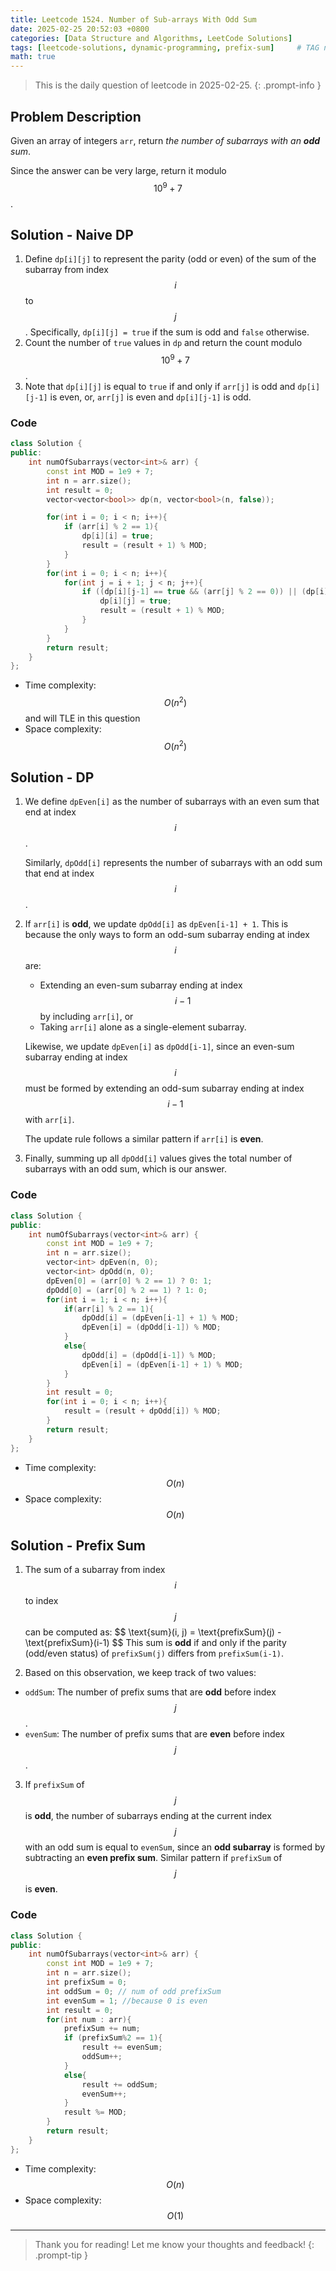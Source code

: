 ```yaml
---
title: Leetcode 1524. Number of Sub-arrays With Odd Sum
date: 2025-02-25 20:52:03 +0800
categories: [Data Structure and Algorithms, LeetCode Solutions]  
tags: [leetcode-solutions, dynamic-programming, prefix-sum]     # TAG names should always be lowercase
math: true
---
```


> This is the daily question of leetcode in 2025-02-25. 
{: .prompt-info }

## Problem Description

Given an array of integers `arr`, return *the number of subarrays with an **odd** sum*.

Since the answer can be very large, return it modulo $$10^9 + 7$$.



## Solution - Naive DP

1. Define `dp[i][j]` to represent the parity (odd or even) of the sum of the subarray from index $$i$$ to $$j$$. Specifically, `dp[i][j] = true` if the sum is odd and `false` otherwise.
2. Count the number of `true` values in `dp` and return the count modulo $$10^9+7$$.
3. Note that `dp[i][j]` is equal to `true` if and only if `arr[j]` is odd and `dp[i][j-1]` is even, or, `arr[j]` is even and `dp[i][j-1]` is odd.



### Code

```c++
class Solution {
public:
    int numOfSubarrays(vector<int>& arr) {
        const int MOD = 1e9 + 7;
        int n = arr.size();
        int result = 0;
        vector<vector<bool>> dp(n, vector<bool>(n, false));

        for(int i = 0; i < n; i++){
            if (arr[i] % 2 == 1){
                dp[i][i] = true;
                result = (result + 1) % MOD;
            }
        }
        for(int i = 0; i < n; i++){
            for(int j = i + 1; j < n; j++){
                if ((dp[i][j-1] == true && (arr[j] % 2 == 0)) || (dp[i][j-1] == false && (arr[j] % 2 == 1))){
                    dp[i][j] = true;
                    result = (result + 1) % MOD;
                }
            }
        }
        return result;
    }
};
```

- Time complexity: $$O(n^2)$$ and will TLE in this question
- Space complexity: $$O(n^2)$$



## Solution - DP

1. We define `dpEven[i]` as the number of subarrays with an even sum that end at index $$i$$.

   Similarly, `dpOdd[i]` represents the number of subarrays with an odd sum that end at index $$i$$.

2. If `arr[i]` is **odd**, we update `dpOdd[i]` as `dpEven[i-1] + 1`. This is because the only ways to form an odd-sum subarray ending at index $$i$$ are:

   - Extending an even-sum subarray ending at index $$i−1$$ by including `arr[i]`, or
   - Taking `arr[i]` alone as a single-element subarray.

   Likewise, we update `dpEven[i]` as `dpOdd[i-1]`, since an even-sum subarray ending at index $$i$$ must be formed by extending an odd-sum subarray ending at index $$i−1$$ with `arr[i]`.

   The update rule follows a similar pattern if `arr[i]` is **even**.

3. Finally, summing up all `dpOdd[i]` values gives the total number of subarrays with an odd sum, which is our answer.



### Code

```c++
class Solution {
public:
    int numOfSubarrays(vector<int>& arr) {
        const int MOD = 1e9 + 7;
        int n = arr.size();
        vector<int> dpEven(n, 0);
        vector<int> dpOdd(n, 0);
        dpEven[0] = (arr[0] % 2 == 1) ? 0: 1;
        dpOdd[0] = (arr[0] % 2 == 1) ? 1: 0;
        for(int i = 1; i < n; i++){
            if(arr[i] % 2 == 1){
                dpOdd[i] = (dpEven[i-1] + 1) % MOD;
                dpEven[i] = (dpOdd[i-1]) % MOD;
            }
            else{
                dpOdd[i] = (dpOdd[i-1]) % MOD;
                dpEven[i] = (dpEven[i-1] + 1) % MOD;
            }
        }
        int result = 0;
        for(int i = 0; i < n; i++){
            result = (result + dpOdd[i]) % MOD;
        }
        return result;
    }
};
```

- Time complexity: $$O(n)$$
- Space complexity: $$O(n)$$



## Solution - Prefix Sum

1. The sum of a subarray from index $$i$$ to index $$j$$ can be computed as: \$$ \text{sum}(i, j) = \text{prefixSum}(j) - \text{prefixSum}(i-1) $$
  This sum is **odd** if and only if the parity (odd/even status) of `prefixSum(j)` differs from `prefixSum(i-1)`.

2. Based on this observation, we keep track of two values:
  - `oddSum`: The number of prefix sums that are **odd** before index $$j$$.
  - `evenSum`: The number of prefix sums that are **even** before index $$j$$.

3. If `prefixSum` of $$j$$ is **odd**, the number of subarrays ending at the current index $$j$$ with an odd sum is equal to `evenSum`, since an **odd subarray** is formed by subtracting an **even prefix sum**. Similar pattern if `prefixSum` of $$j$$ is **even**.



### Code

```c++
class Solution {
public:
    int numOfSubarrays(vector<int>& arr) {
        const int MOD = 1e9 + 7;
        int n = arr.size();
        int prefixSum = 0;
        int oddSum = 0; // num of odd prefixSum
        int evenSum = 1; //because 0 is even
        int result = 0;
        for(int num : arr){
            prefixSum += num;
            if (prefixSum%2 == 1){
                result += evenSum;
                oddSum++;
            }
            else{
                result += oddSum;
                evenSum++;
            }
            result %= MOD;
        }
        return result;
    }
};
```

- Time complexity: $$O(n)$$
- Space complexity: $$O(1)$$

---

> Thank you for reading! Let me know your thoughts and feedback!
{: .prompt-tip }
